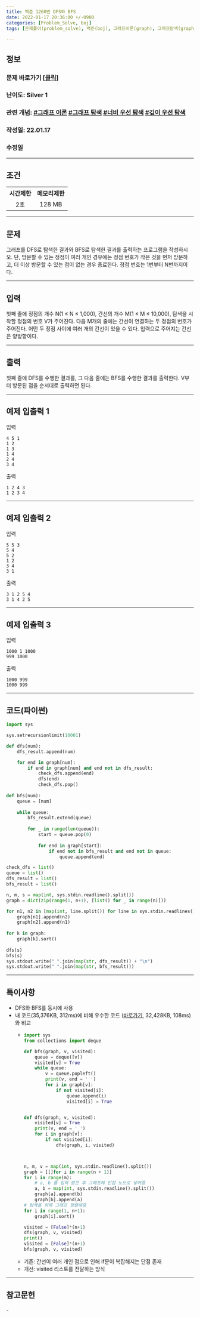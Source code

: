 ```yaml
---
title: 백준 1260번 DFS와 BFS
date: 2022-01-17 20:36:00 +/-0900
categories: [Problem_Solve, boj]
tags: [문제풀이(problem_solve), 백준(boj), 그래프이론(graph), 그래프탐색(graph_search), 깊이우선탐색(depth_first_search), 너비우선탐색(breadth_first_search)]

---
```

## 정보
### 문제 바로가기 [[클릭](https://www.acmicpc.net/problem/1260)]
### 난이도: Silver 1
### 관련 개념: [#그래프 이론](https://www.acmicpc.net/problemset?sort=ac_desc&algo=7) [#그래프 탐색](https://www.acmicpc.net/problemset?sort=ac_desc&algo=11) [#너비 우선 탐색](https://www.acmicpc.net/problemset?sort=ac_desc&algo=126) [#깊이 우선 탐색](https://www.acmicpc.net/problemset?sort=ac_desc&algo=127)
### 작성일: 22.01.17
### 수정일

---
## 조건
<table>
    <tr align="center">
        <th>시간제한</th>
        <th>메모리제한</th>
    </tr>
    <tr align="center">
        <td>2초</td>
        <td>128 MB</td>
    </tr>
</table>

---
## 문제
그래프를 DFS로 탐색한 결과와 BFS로 탐색한 결과를 출력하는 프로그램을 작성하시오. 단, 방문할 수 있는 정점이 여러 개인 경우에는 정점 번호가 작은 것을 먼저 방문하고, 더 이상 방문할 수 있는 점이 없는 경우 종료한다. 정점 번호는 1번부터 N번까지이다.

---
## 입력
첫째 줄에 정점의 개수 N(1 ≤ N ≤ 1,000), 간선의 개수 M(1 ≤ M ≤ 10,000), 탐색을 시작할 정점의 번호 V가 주어진다. 다음 M개의 줄에는 간선이 연결하는 두 정점의 번호가 주어진다. 어떤 두 정점 사이에 여러 개의 간선이 있을 수 있다. 입력으로 주어지는 간선은 양방향이다.

---
## 출력
첫째 줄에 DFS를 수행한 결과를, 그 다음 줄에는 BFS를 수행한 결과를 출력한다. V부터 방문된 점을 순서대로 출력하면 된다.

---
## 예제 입출력 1
입력
```
4 5 1
1 2
1 3
1 4
2 4
3 4
```

출력
```
1 2 4 3
1 2 3 4
```

---
## 예제 입출력 2
입력
```
5 5 3
5 4
5 2
1 2
3 4
3 1
```

출력
```
3 1 2 5 4
3 1 4 2 5
```

---
## 예제 입출력 3
입력
```
1000 1 1000
999 1000
```

출력
```
1000 999
1000 999
```

---
## 코드(파이썬)
```python
import sys

sys.setrecursionlimit(10001)

def dfs(num):
    dfs_result.append(num)

    for end in graph[num]:
        if end in graph[num] and end not in dfs_result:
            check_dfs.append(end)
            dfs(end)
            check_dfs.pop()
            
def bfs(num):
    queue = [num]
    
    while queue:
        bfs_result.extend(queue)
        
        for _ in range(len(queue)):
            start = queue.pop(0)
            
            for end in graph[start]:
                if end not in bfs_result and end not in queue:
                    queue.append(end)

check_dfs = list()
queue = list()
dfs_result = list()
bfs_result = list()

n, m, s = map(int, sys.stdin.readline().split())
graph = dict(zip(range(1, n+1), [list() for _ in range(n)]))

for n1, n2 in [map(int, line.split()) for line in sys.stdin.readlines()]:
    graph[n1].append(n2)
    graph[n2].append(n1)
    
for k in graph:
    graph[k].sort()
    
dfs(s)
bfs(s)
sys.stdout.write(" ".join(map(str, dfs_result)) + "\n")
sys.stdout.write(" ".join(map(str, bfs_result)))

```

---
## 특이사항
- DFS와 BFS를 동시에 사용
- 내 코드(35,376KB, 312ms)에 비해 우수한 코드 ([바로가기](https://www.acmicpc.net/source/37682831), 32,428KB, 108ms)와 비교
  - ```python
    import sys
    from collections import deque

    def bfs(graph, v, visited):
        queue = deque([v])
        visited[v] = True
        while queue:
            v = queue.popleft()
            print(v, end = ' ')
            for i in graph[v]:
                if not visited[i]:
                    queue.append(i)
                    visited[i] = True


    def dfs(graph, v, visited):
        visited[v] = True
        print(v, end = ' ')
        for i in graph[v]:
            if not visited[i]:
                dfs(graph, i, visited)



    n, m, v = map(int, sys.stdin.readline().split())
    graph = [[]for i in range(n + 1)]
    for i in range(m):
        # a, b 를 입력 받은 후 그래프에 인접 노드로 넣어줌
        a, b = map(int, sys.stdin.readline().split())
        graph[a].append(b)
        graph[b].append(a)
    # 탐색을 위해 그래프 정렬해줌
    for i in range(1, n+1):
        graph[i].sort()

    visited = [False]*(n+1)
    dfs(graph, v, visited)
    print()
    visited = [False]*(n+1)
    bfs(graph, v, visited)
    ```
  - 기존: 간선이 여러 개인 점으로 인해 if문이 복잡해지는 단점 존재
  - 개선: visited 리스트를 전달하는 방식

---
## 참고문헌
\-
